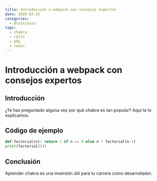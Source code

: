 ```yaml
---
title: Introducción a webpack con consejos expertos
date: 2035-03-25
categories:
  - Blockchain
tags:
  - chakra
  - rails
  - php
  - remix
---
```


# Introducción a webpack con consejos expertos

## Introducción

¿Te has preguntado alguna vez por qué chakra es tan popular? Aquí te lo explicamos.

## Código de ejemplo

```python
def factorial(n): return 1 if n == 0 else n * factorial(n-1)
print(factorial(5))
```

## Conclusión

Aprender chakra es una inversión útil para tu carrera como desarrollador.